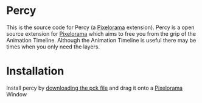 # Percy
This is the source code for Percy (a [Pixelorama](https://github.com/Orama-Interactive/Pixelorama) extension).
Percy is a open source extension for [Pixelorama](https://github.com/Orama-Interactive/Pixelorama) which aims to free you from the grip of the Animation Timeline.
Although the Animation Timeline is useful there may be times when you only need the layers.

# Installation
Install percy by [downloading the pck file](https://github.com/TheLsbt/PixeloramaExtensions/blob/master/Percy.pck) and drag it onto a [Pixelorama](https://github.com/Orama-Interactive/Pixelorama) Window



